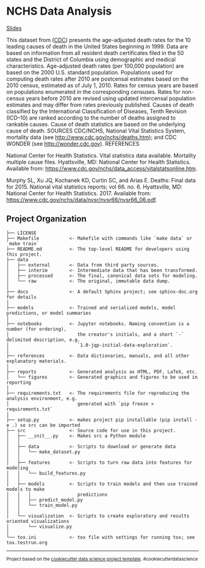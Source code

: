 NCHS Data Analysis
==============================

[Slides](https://biof309.github.io/group-project-ajk/slides.html)

This dataset from ([CDC](https://catalog.data.gov/dataset/age-adjusted-death-rates-for-the-top-10-leading-causes-of-death-united-states-2013)) presents the age-adjusted death rates for the 10 leading causes of death in the United States beginning in 1999. Data are based on information from all resident death certificates filed in the 50 states and the District of Columbia using demographic and medical characteristics. Age-adjusted death rates (per 100,000 population) are based on the 2000 U.S. standard population. Populations used for computing death rates after 2010 are postcensal estimates based on the 2010 census, estimated as of July 1, 2010. Rates for census years are based on populations enumerated in the corresponding censuses. Rates for non-census years before 2010 are revised using updated intercensal population estimates and may differ from rates previously published. Causes of death classified by the International Classification of Diseases, Tenth Revision (ICD–10) are ranked according to the number of deaths assigned to rankable causes. Cause of death statistics are based on the underlying cause of death. SOURCES CDC/NCHS, National Vital Statistics System, mortality data (see http://www.cdc.gov/nchs/deaths.htm); and CDC WONDER (see http://wonder.cdc.gov). REFERENCES

National Center for Health Statistics. Vital statistics data available. Mortality multiple cause files. Hyattsville, MD: National Center for Health Statistics. Available from: https://www.cdc.gov/nchs/data_access/vitalstatsonline.htm.

Murphy SL, Xu JQ, Kochanek KD, Curtin SC, and Arias E. Deaths: Final data for 2015. National vital statistics reports; vol 66. no. 6. Hyattsville, MD: National Center for Health Statistics. 2017. Available from: https://www.cdc.gov/nchs/data/nvsr/nvsr66/nvsr66_06.pdf.




Project Organization
------------

    ├── LICENSE
    ├── Makefile           <- Makefile with commands like `make data` or `make train`
    ├── README.md          <- The top-level README for developers using this project.
    ├── data
    │   ├── external       <- Data from third party sources.
    │   ├── interim        <- Intermediate data that has been transformed.
    │   ├── processed      <- The final, canonical data sets for modeling.
    │   └── raw            <- The original, immutable data dump.
    │
    ├── docs               <- A default Sphinx project; see sphinx-doc.org for details
    │
    ├── models             <- Trained and serialized models, model predictions, or model summaries
    │
    ├── notebooks          <- Jupyter notebooks. Naming convention is a number (for ordering),
    │                         the creator's initials, and a short `-` delimited description, e.g.
    │                         `1.0-jqp-initial-data-exploration`.
    │
    ├── references         <- Data dictionaries, manuals, and all other explanatory materials.
    │
    ├── reports            <- Generated analysis as HTML, PDF, LaTeX, etc.
    │   └── figures        <- Generated graphics and figures to be used in reporting
    │
    ├── requirements.txt   <- The requirements file for reproducing the analysis environment, e.g.
    │                         generated with `pip freeze > requirements.txt`
    │
    ├── setup.py           <- makes project pip installable (pip install -e .) so src can be imported
    ├── src                <- Source code for use in this project.
    │   ├── __init__.py    <- Makes src a Python module
    │   │
    │   ├── data           <- Scripts to download or generate data
    │   │   └── make_dataset.py
    │   │
    │   ├── features       <- Scripts to turn raw data into features for modeling
    │   │   └── build_features.py
    │   │
    │   ├── models         <- Scripts to train models and then use trained models to make
    │   │   │                 predictions
    │   │   ├── predict_model.py
    │   │   └── train_model.py
    │   │
    │   └── visualization  <- Scripts to create exploratory and results oriented visualizations
    │       └── visualize.py
    │
    └── tox.ini            <- tox file with settings for running tox; see tox.testrun.org


--------

<p><small>Project based on the <a target="_blank" href="https://drivendata.github.io/cookiecutter-data-science/">cookiecutter data science project template</a>. #cookiecutterdatascience</small></p>

